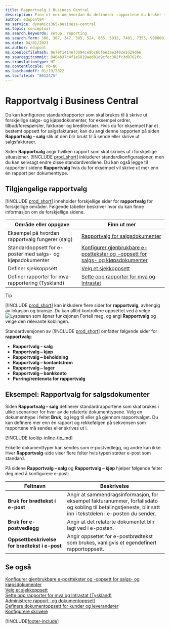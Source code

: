 ```yaml
---
title: Rapportvalg i Business Central
description: Finn ut mer om hvordan du definerer rapportene du bruker til å skrive ut ulike typer dokumenter i Business Central.
author: edupont04
ms.service: dynamics365-business-central
ms.topic: conceptual
ms.search.keywords: setup, reporting
ms.search.form: 306, 307, 347, 385, 524, 865, 5932, 7401, 7355, 99000917
ms.date: 04/01/2021
ms.author: edupont
ms.openlocfilehash: 0e79f1414e73b94ce9bc6bf6e3ae3402e2d29d66
ms.sourcegitcommit: 8464b37c4f1e5819aed81d9cfdc382fc3d0762fc
ms.translationtype: HT
ms.contentlocale: nb-NO
ms.lasthandoff: 01/19/2022
ms.locfileid: "8012475"
---
```

# <a name="report-selection-in-business-central"></a>Rapportvalg i Business Central

Du kan konfigurere standardrapporter som skal brukes til å skrive ut forskjellige salgs- og kjøpsdokumenter, for eksempel ordrer, tilbud/forespørsler, fakturaer og kreditnotaer. Hvis du for eksempel har et bestemt oppsett for salgsfakturaer, kan du angi denne rapporten på siden **Rapportvalg – salg** slik at den blir brukt til å sende eller skrive ut salgsfakturaer.  

Siden **Rapportvalg** angir hvilken rapport som skal skrives ut i forskjellige situasjoner. [!INCLUDE [prod_short](includes/prod_short.md)] inkluderer standardkonfigurasjoner, men du kan selvsagt endre disse standardverdiene. Du kan også legge til rapporter i sidene **Rapportvalg** hvis du for eksempel vil skrive ut mer enn én rapport per dokumenttype.  

## <a name="available-report-selections"></a>Tilgjengelige rapportvalg

[!INCLUDE [prod_short](includes/prod_short.md)] inneholder forskjellige sider for **rapportvalg** for forskjellige områder. Følgende tabeller beskriver hvor du kan finne informasjon om de forskjellige sidene.  

|Område eller oppgave  |Finn ut mer|
|--------------|----------|
|Eksempel på hvordan rapportvalg fungerer (salg)|[Rapportvalg for salgsdokumenter](#example-report-selection-for-sales-documents)|
|Standardoppsett for e-poster med salgs- og kjøpsdokumenter  |[Konfigurer gjenbrukbare e-posttekster og -oppsett for salgs- og kjøpsdokumenter](admin-how-setup-email.md#set-up-reusable-email-texts-and-layouts-for-sales-and-purchase-documents) |
|Definer sjekkoppsett     |[Velg et sjekkoppsett](finance-how-define-check-layouts.md) |
|Definer rapporter for mva-rapportering (Tyskland)|[Sette opp rapporter for mva og Intrastat](LocalFunctionality/Germany/how-to-set-up-reports-for-vat-and-intrastat.md) |

> [!TIP]
> [!INCLUDE [prod_short](includes/prod_short.md)] kan inkludere flere sider for **rapportvalg**, avhengig av lokasjon og bransje. Du kan alltid kontrollere oppsettet ved å velge ![Lyspæren som åpner funksjonen Fortell meg.](media/ui-search/search_small.png "Fortell hva du vil gjøre") og angi **Rapportvalg** og velge den relevante koblingen.

Standardversjonen av [!INCLUDE [prod_short](includes/prod_short.md)] omfatter følgende sider for **rapportvalg**:

* **Rapportvalg – salg**  
* **Rapportvalg – kjøp**  
* **Rapportvalg – beholdning**  
* **Rapportvalg – kontantstrøm**  
* **Rapportvalg – lager**  
* **Rapportvalg – bankkonto**  
* **Purring/rentenota for rapportvalg**  

## <a name="example-report-selection-for-sales-documents"></a>Eksempel: Rapportvalg for salgsdokumenter

Siden **Rapportvalg – salg** definerer standardrapportene som skal brukes i ulike scenarioer for hver av de relaterte dokumenttypene. Velg en dokumenttype i feltet **Bruk**, og legg til eller gå gjennom rapportvalget. Du kan definere mer enn én rapport og rekkefølgen på sekvensen som rapportene må sendes eller skrives ut i.  

[!INCLUDE [tooltip-inline-tip_md](includes/tooltip-inline-tip_md.md)]

Enkelte dokumenttyper kan sendes som e-postvedlegg, og andre kan ikke. Hver **Rapportvalg**-side viser flere felter hvis typen støtter e-post som standard.  

På sidene **Rapportvalg – salg** og **Rapportvalg – kjøp** hjelper følgende felter deg med å konfigurere e-post:

|Feltnavn |Beskrivelse  |
|-----------|-------------|
|**Bruk for brødtekst i e-post**| Angir at sammendragsinformasjon, for eksempel fakturanummer, forfallsdato og kobling til betalingstjeneste, blir satt inn i tekstdelen i e-posten du sender.        |
|**Bruk for e-postvedlegg**| Angir at det relaterte dokumentet blir lagt ved i e-posten.|
|**Oppsettbeskrivelse for brødtekst i e-post**|Angir oppsettet for e-postbrødtekst som brukes, vanligvis et egendefinert rapportoppsett. |

## <a name="see-also"></a>Se også

[Konfigurer gjenbrukbare e-posttekster og -oppsett for salgs- og kjøpsdokumenter](admin-how-setup-email.md#set-up-reusable-email-texts-and-layouts-for-sales-and-purchase-documents)  
[Velg et sjekkoppsett](finance-how-define-check-layouts.md)  
[Sette opp rapporter for mva og Intrastat (Tyskland)](LocalFunctionality/Germany/how-to-set-up-reports-for-vat-and-intrastat.md)  
[Administrere rapport- og dokumentoppsett](ui-manage-report-layouts.md)  
[Definere dokumentoppsett for kunder og leverandører](ui-define-customer-vendor-document-layouts.md)  
[Konfigurere skrivere](ui-specify-printer-selection-reports.md)  


[!INCLUDE[footer-include](includes/footer-banner.md)]